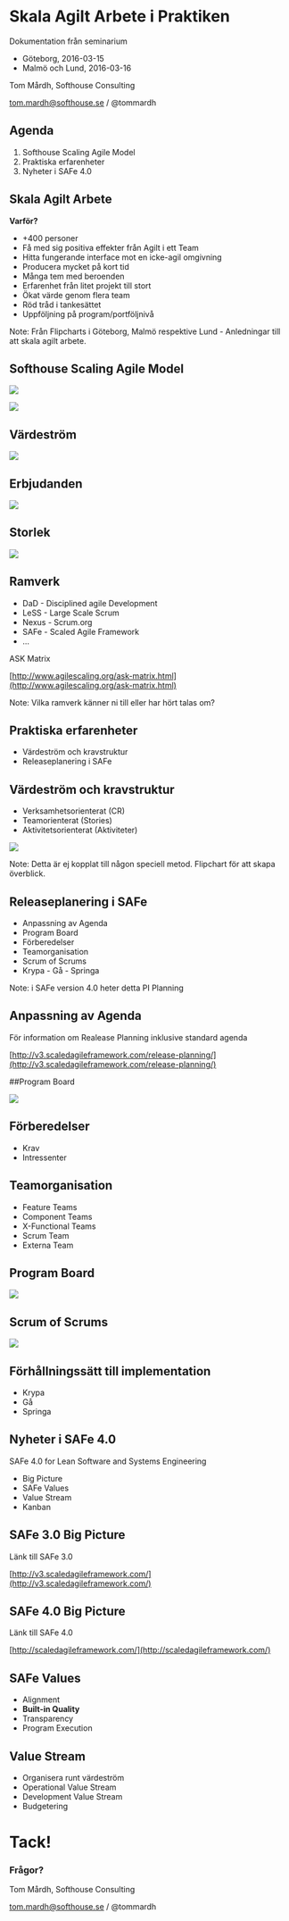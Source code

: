 # Skala Agilt Arbete i Praktiken

Dokumentation från seminarium

- Göteborg, 2016-03-15
- Malmö och Lund, 2016-03-16

Tom Mårdh, Softhouse Consulting

[tom.mardh@softhouse.se](mail://tom.mardh@softhouse.se) / @tommardh 

<!-- slide -->

## Agenda

1. Softhouse Scaling Agile Model
1. Praktiska erfarenheter
1. Nyheter i SAFe 4.0

<!-- slide -->

## Skala Agilt Arbete

**Varför?**

- +400 personer
- Få med sig positiva effekter från Agilt i ett Team
- Hitta fungerande interface mot en icke-agil omgivning
- Producera mycket på kort tid
- Många tem med beroenden
- Erfarenhet från litet projekt till stort
- Ökat värde genom flera team
- Röd tråd i tankesättet
- Uppföljning på program/portföljnivå

Note: Från Flipcharts i Göteborg, Malmö respektive Lund - Anledningar till att skala agilt arbete.

<!-- vertical -->

## Softhouse Scaling Agile Model 

![](images/FrozenVictory.jpg)

![](shsam.png)

<!-- vertical -->

## Värdeström

![](shsamvs.png) <br/>

<!-- vertical -->

## Erbjudanden

![](shsamof.png) <br/>

<!-- vertical -->

## Storlek

![](shsamsz.png) <br/>

<!-- vertical -->

## Ramverk

- DaD - Disciplined agile Development
- LeSS - Large Scale Scrum
- Nexus - Scrum.org
- SAFe - Scaled Agile Framework
- ...

ASK Matrix

[http://www.agilescaling.org/ask-matrix.html](http://www.agilescaling.org/ask-matrix.html)

Note: Vilka ramverk känner ni till eller har hört talas om?

<!-- slide -->

## Praktiska erfarenheter

- Värdeström och kravstruktur
- Releaseplanering i SAFe

<!-- vertical -->

## Värdeström och kravstruktur

- Verksamhetsorienterat (CR)
- Teamorienterat (Stories)
- Aktivitetsorienterat (Aktiviteter)

![](fcvsreq.png) <br/>

Note: Detta är ej kopplat till någon speciell metod. Flipchart för att skapa överblick.

<!-- vertical -->

## Releaseplanering i SAFe

- Anpassning av Agenda
- Program Board
- Förberedelser
- Teamorganisation
- Scrum of Scrums
- Krypa - Gå - Springa

Note: i SAFe version 4.0 heter detta PI Planning

<!-- vertical -->

## Anpassning av Agenda

För information om Realease Planning inklusive standard agenda

[http://v3.scaledagileframework.com/release-planning/](http://v3.scaledagileframework.com/release-planning/)

<!-- vertical -->

##Program Board

![](programboard.png) <br/>

<!-- vertical -->

## Förberedelser

- Krav
- Intressenter

<!-- vertical -->

## Teamorganisation

- Feature Teams
- Component Teams
- X-Functional Teams
- Scrum Team
- Externa Team

<!-- vertical -->

## Program Board

![](realprogramboardmedel.png) <br/>

<!-- vertical -->

## Scrum of Scrums

![](sos.png) <br/>

<!-- vertical -->

## Förhållningssätt till implementation

- Krypa
- Gå 
- Springa

<!-- slide -->

## Nyheter i SAFe 4.0

SAFe 4.0 for Lean Software and Systems Engineering

- Big Picture
- SAFe Values
- Value Stream
- Kanban

<!-- vertical -->

## SAFe 3.0 Big Picture

Länk till SAFe 3.0

[http://v3.scaledagileframework.com/](http://v3.scaledagileframework.com/)

<!-- vertical -->

## SAFe 4.0 Big Picture

Länk till SAFe 4.0

[http://scaledagileframework.com/](http://scaledagileframework.com/)

<!-- vertical -->

## SAFe Values

- Alignment
- **Built-in Quality**
- Transparency
- Program Execution

<!-- vertical -->

## Value Stream

- Organisera runt värdeström
- Operational Value Stream
- Development Value Stream
- Budgetering 

<!-- slide -->

# Tack!

### Frågor?

Tom Mårdh, Softhouse Consulting 

[tom.mardh@softhouse.se](mail://tom.mardh@softhouse.se) / @tommardh

